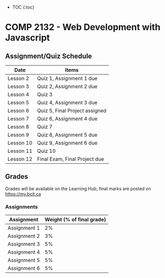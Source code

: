 * TOC
{:toc}

# COMP 2132 - Web Development with Javascript

## Assignment/Quiz Schedule

| Date | Items |
| --- | --- |
| Lesson 2 | Quiz 1, Assignment 1 due |
| Lesson 3 | Quiz 2, Assignment 2 due 
| Lesson 4 | Quiz 3 |
| Lesson 5 | Quiz 4, Assignment 3 due |
| Lesson 6 | Quiz 5, Final Project assigned |
| Lesson 7 | Quiz 6, Assignment 4 due |
| Lesson 8 | Quiz 7 |
| Lesson 9 | Quiz 8, Assignment 5 due |
| Lesson 10 | Quiz 9, Assignment 6 due |
| Lesson 11 | Quiz 10 |
| Lesson 12 | Final Exam, Final Project due |

## Grades

Grades will be available on the Learning Hub, final marks are posted on https://my.bcit.ca

### Assignments

| Assignment | Weight (% of final grade) |
| --- | --- |
| Assignment 1 | 2% |
| Assignment 2 | 3% |
| Assignment 3 | 5% |
| Assignment 4 | 5% |
| Assignment 5 | 5% |
| Assignment 6 | 5% |

